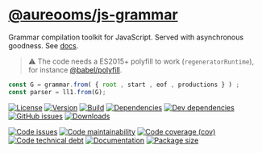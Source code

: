 [@aureooms/js-grammar](https://make-github-pseudonymous-again.github.io/js-grammar)
==

Grammar compilation toolkit for JavaScript. Served with asynchronous goodness.
See [docs](https://make-github-pseudonymous-again.github.io/js-grammar/index.html).

> :warning: The code needs a ES2015+ polyfill to work (`regeneratorRuntime`),
> for instance [@babel/polyfill](https://babeljs.io/docs/usage/polyfill).

```js
const G = grammar.from( { root , start , eof , productions } ) ;
const parser = ll1.from(G);
```

[![License](https://img.shields.io/github/license/make-github-pseudonymous-again/js-grammar.svg)](https://raw.githubusercontent.com/make-github-pseudonymous-again/js-grammar/master/LICENSE)
[![Version](https://img.shields.io/npm/v/@aureooms/js-grammar.svg)](https://www.npmjs.org/package/@aureooms/js-grammar)
[![Build](https://img.shields.io/travis/make-github-pseudonymous-again/js-grammar/master.svg)](https://travis-ci.org/make-github-pseudonymous-again/js-grammar/branches)
[![Dependencies](https://img.shields.io/david/make-github-pseudonymous-again/js-grammar.svg)](https://david-dm.org/make-github-pseudonymous-again/js-grammar)
[![Dev dependencies](https://img.shields.io/david/dev/make-github-pseudonymous-again/js-grammar.svg)](https://david-dm.org/make-github-pseudonymous-again/js-grammar?type=dev)
[![GitHub issues](https://img.shields.io/github/issues/make-github-pseudonymous-again/js-grammar.svg)](https://github.com/make-github-pseudonymous-again/js-grammar/issues)
[![Downloads](https://img.shields.io/npm/dm/@aureooms/js-grammar.svg)](https://www.npmjs.org/package/@aureooms/js-grammar)

[![Code issues](https://img.shields.io/codeclimate/issues/make-github-pseudonymous-again/js-grammar.svg)](https://codeclimate.com/github/make-github-pseudonymous-again/js-grammar/issues)
[![Code maintainability](https://img.shields.io/codeclimate/maintainability/make-github-pseudonymous-again/js-grammar.svg)](https://codeclimate.com/github/make-github-pseudonymous-again/js-grammar/trends/churn)
[![Code coverage (cov)](https://img.shields.io/codecov/c/gh/make-github-pseudonymous-again/js-grammar/master.svg)](https://codecov.io/gh/make-github-pseudonymous-again/js-grammar)
[![Code technical debt](https://img.shields.io/codeclimate/tech-debt/make-github-pseudonymous-again/js-grammar.svg)](https://codeclimate.com/github/make-github-pseudonymous-again/js-grammar/trends/technical_debt)
[![Documentation](https://make-github-pseudonymous-again.github.io/js-grammar/badge.svg)](https://make-github-pseudonymous-again.github.io/js-grammar/source.html)
[![Package size](https://img.shields.io/bundlephobia/minzip/@aureooms/js-grammar)](https://bundlephobia.com/result?p=@aureooms/js-grammar)
